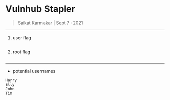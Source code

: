 # Vulnhub Stapler

> Saikat Karmakar | Sept 7 : 2021

---

1. user flag
```

```
2. root flag
```

```


---
- potential usernames
```
Harry
Elly
John
Tim
```